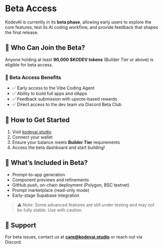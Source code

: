 # Beta Access

KodevAI is currently in its **beta phase**, allowing early users to explore the core features, test its AI coding workflow, and provide feedback that shapes the final release.

## 🚀 Who Can Join the Beta?

Anyone holding at least **90,000 $KODEV tokens** (Builder Tier or above) is eligible for beta access.

### 💼 Beta Access Benefits

* ✅ Early access to the Vibe Coding Agent
* ✅ Ability to build full apps and dApps
* ✅ Feedback submission with upvote-based rewards
* ✅ Direct access to the dev team via Discord Beta Club

## 🧭 How to Get Started

1. Visit [kodevai.studio](https://kodevai.studio)
2. Connect your wallet
3. Ensure your balance meets **Builder Tier** requirements
4. Access the beta dashboard and start building!

## 🧩 What’s Included in Beta?

* Prompt-to-app generation
* Component previews and refinements
* GitHub push, on-chain deployment (Polygon, BSC testnet)
* Prompt marketplace (read-only mode)
* Early-stage Supabase integration

> ⚠️ Note: Some advanced features are still under testing and may not be fully stable. Use with caution.

## 💬 Support

For beta issues, contact us at [**care@kodevai.studio**](mailto:care@kodevai.studio) or reach out via Discord.
